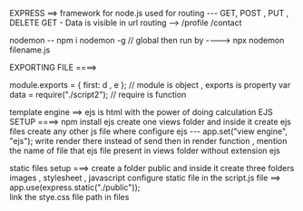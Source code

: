 
EXPRESS ==> framework for node.js
used  for routing ---   GET, POST , PUT , DELETE
GET - Data is visible in url 
routing -->    /profile           /contact 

nodemon -- npm i nodemon -g       // global
then run by ---->  npx nodemon filename.js


EXPORTING FILE ====>

module.exports = { first: d , e };         // module is object , exports is property
var data = require("./script2");           // require is function 


template engine ==> ejs is html with the power of doing calculation 
EJS  SETUP ====>
npm install ejs
create one views folder and inside it create ejs files
create any other  js file where configure ejs ---  app.set("view engine", "ejs");
write render there instead of send 
then in render function , mention the name of file that ejs file present in views folder without extension ejs 


static files setup ===>
create a folder public and inside it create three folders images , stylesheet , javascript 
configure static file in the script.js file  ==> app.use(express.static("./public"));  
link the stye.css file path in files